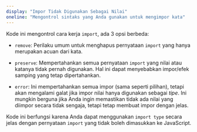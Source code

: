 ```yaml
---
display: "Impor Tidak Digunakan Sebagai Nilai"
oneline: "Mengontrol sintaks yang Anda gunakan untuk mengimpor kata"
---
```


Kode ini mengontrol cara kerja `import`, ada 3 opsi berbeda:

- `remove`: Perilaku umum untuk menghapus pernyataan `import` yang hanya merupakan acuan dari kata.

- `preserve`: Mempertahankan semua pernyataan `import` yang nilai atau katanya tidak pernah digunakan. Hal ini dapat menyebabkan impor/efek samping yang tetap dipertahankan.

- `error`: Ini mempertahankan semua impor (sama seperti pilihan), tetapi akan mengalami galat jika impor nilai hanya digunakan sebagai _tipe_. Ini mungkin berguna jika Anda ingin memastikan tidak ada nilai yang diimpor secara tidak sengaja, tetapi tetap membuat impor dengan jelas.

Kode ini berfungsi karena Anda dapat menggunakan `import type` secara jelas dengan pernyataan `import` yang tidak boleh dimasukkan ke JavaScript.
